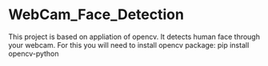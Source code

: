 # WebCam_Face_Detection
This project is based on appliation of opencv. It detects human face through your webcam.
For this you will need to install opencv package: pip install opencv-python
